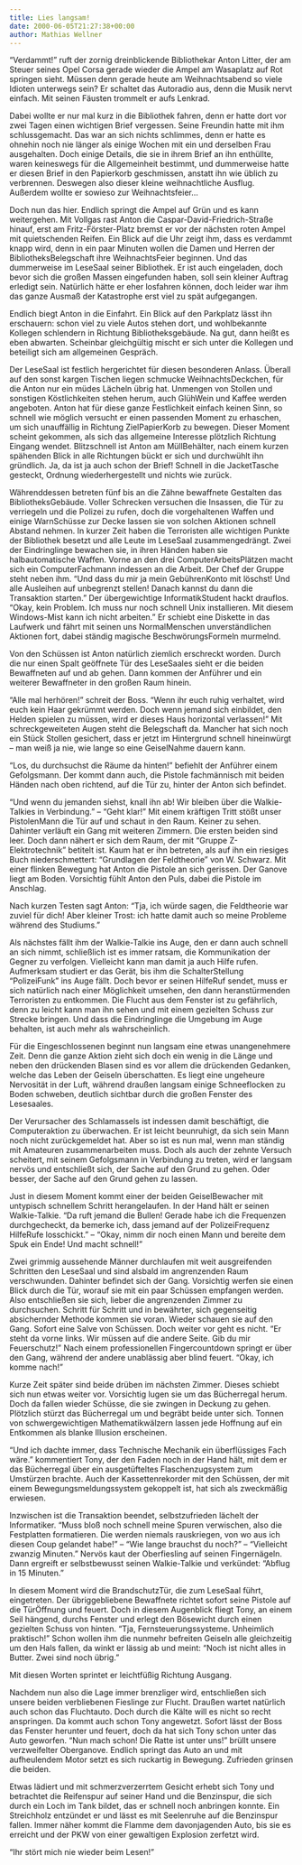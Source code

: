 ```yaml
---
title: Lies langsam!
date: 2000-06-05T21:27:38+00:00
author: Mathias Wellner
---
```

&#8220;Verdammt!&#8221; ruft der zornig dreinblickende Bibliothekar Anton Litter, der am Steuer seines Opel Corsa gerade wieder die Ampel am Wasaplatz auf Rot springen sieht. Müssen denn gerade heute am Weihnachtsabend so viele Idioten unterwegs sein? Er schaltet das Autoradio aus, denn die Musik nervt einfach. Mit seinen Fäusten trommelt er aufs Lenkrad.

Dabei wollte er nur mal kurz in die Bibliothek fahren, denn er hatte dort vor zwei Tagen einen wichtigen Brief vergessen. Seine Freundin hatte mit ihm schlussgemacht. Das war an sich nichts schlimmes, denn er hatte es ohnehin noch nie länger als einige Wochen mit ein und derselben Frau ausgehalten. Doch einige Details, die sie in ihrem Brief an ihn enthüllte, waren keineswegs für die Allgemeinheit bestimmt, und dummerweise hatte er diesen Brief in den Papierkorb geschmissen, anstatt ihn wie üblich zu verbrennen. Deswegen also dieser kleine weihnachtliche Ausflug. Außerdem wollte er sowieso zur Weihnachtsfeier&#8230;

Doch nun das hier. Endlich springt die Ampel auf Grün und es kann weitergehen. Mit Vollgas rast Anton die Caspar-David-Friedrich-Straße hinauf, erst am Fritz-Förster-Platz bremst er vor der nächsten roten Ampel mit quietschenden Reifen. Ein Blick auf die Uhr zeigt ihm, dass es verdammt knapp wird, denn in ein paar Minuten wollen die Damen und Herren der BibliotheksBelegschaft ihre WeihnachtsFeier beginnen. Und das dummerweise im LeseSaal seiner Bibliothek. Er ist auch eingeladen, doch bevor sich die großen Massen eingefunden haben, soll sein kleiner Auftrag erledigt sein. Natürlich hätte er eher losfahren können, doch leider war ihm das ganze Ausmaß der Katastrophe erst viel zu spät aufgegangen.

Endlich biegt Anton in die Einfahrt. Ein Blick auf den Parkplatz lässt ihn erschauern: schon viel zu viele Autos stehen dort, und wohlbekannte Kollegen schlendern in Richtung Bibliotheksgebäude. Na gut, dann heißt es eben abwarten. Scheinbar gleichgültig mischt er sich unter die Kollegen und beteiligt sich am allgemeinen Gespräch.

Der LeseSaal ist festlich hergerichtet für diesen besonderen Anlass. Überall auf den sonst kargen Tischen liegen schmucke WeihnachtsDeckchen, für die Anton nur ein müdes Lächeln übrig hat. Unmengen von Stollen und sonstigen Köstlichkeiten stehen herum, auch GlühWein und Kaffee werden angeboten. Anton hat für diese ganze Festlichkeit einfach keinen Sinn, so schnell wie möglich versucht er einen passenden Moment zu erhaschen, um sich unauffällig in Richtung ZielPapierKorb zu bewegen. Dieser Moment scheint gekommen, als sich das allgemeine Interesse plötzlich Richtung Eingang wendet. Blitzschnell ist Anton am MüllBehälter, nach einem kurzen spähenden Blick in alle Richtungen bückt er sich und durchwühlt ihn gründlich. Ja, da ist ja auch schon der Brief! Schnell in die JacketTasche gesteckt, Ordnung wiederhergestellt und nichts wie zurück.

Währenddessen betreten fünf bis an die Zähne bewaffnete Gestalten das BibliotheksGebäude. Voller Schrecken versuchen die Insassen, die Tür zu verriegeln und die Polizei zu rufen, doch die vorgehaltenen Waffen und einige WarnSchüsse zur Decke lassen sie von solchen Aktionen schnell Abstand nehmen. In kurzer Zeit haben die Terroristen alle wichtigen Punkte der Bibliothek besetzt und alle Leute im LeseSaal zusammengedrängt. Zwei der Eindringlinge bewachen sie, in ihren Händen haben sie halbautomatische Waffen. Vorne an den drei ComputerArbeitsPlätzen macht sich ein ComputerFachmann indessen an die Arbeit. Der Chef der Gruppe steht neben ihm. &#8220;Und dass du mir ja mein GebührenKonto mit löschst! Und alle Ausleihen auf unbegrenzt stellen! Danach kannst du dann die Transaktion starten.&#8221; Der übergewichtige InformatikStudent hackt drauflos. &#8220;Okay, kein Problem. Ich muss nur noch schnell Unix installieren. Mit diesem Windows-Mist kann ich nicht arbeiten.&#8221; Er schiebt eine Diskette in das Laufwerk und fährt mit seinen uns NormalMenschen unverständlichen Aktionen fort, dabei ständig magische BeschwörungsFormeln murmelnd.

Von den Schüssen ist Anton natürlich ziemlich erschreckt worden. Durch die nur einen Spalt geöffnete Tür des LeseSaales sieht er die beiden Bewaffneten auf und ab gehen. Dann kommen der Anführer und ein weiterer Bewaffneter in den großen Raum hinein.

&#8220;Alle mal herhören!&#8221; schreit der Boss. &#8220;Wenn ihr euch ruhig verhaltet, wird euch kein Haar gekrümmt werden. Doch wenn jemand sich einbildet, den Helden spielen zu müssen, wird er dieses Haus horizontal verlassen!&#8221; Mit schreckgeweiteten Augen steht die Belegschaft da. Mancher hat sich noch ein Stück Stollen gesichert, dass er jetzt im Hintergrund schnell hineinwürgt &#8211; man weiß ja nie, wie lange so eine GeiselNahme dauern kann.

&#8220;Los, du durchsuchst die Räume da hinten!&#8221; befiehlt der Anführer einem Gefolgsmann. Der kommt dann auch, die Pistole fachmännisch mit beiden Händen nach oben richtend, auf die Tür zu, hinter der Anton sich befindet.

&#8220;Und wenn du jemanden siehst, knall ihn ab! Wir bleiben über die Walkie-Talkies in Verbindung.&#8221; &#8211; &#8220;Geht klar!&#8221; Mit einem kräftigen Tritt stößt unser PistolenMann die Tür auf und schaut in den Raum. Keiner zu sehen. Dahinter verläuft ein Gang mit weiteren Zimmern. Die ersten beiden sind leer. Doch dann nähert er sich dem Raum, der mit &#8220;Gruppe Z-Elektrotechnik&#8221; betitelt ist. Kaum hat er ihn betreten, als auf ihn ein riesiges Buch niederschmettert: &#8220;Grundlagen der Feldtheorie&#8221; von W. Schwarz. Mit einer flinken Bewegung hat Anton die Pistole an sich gerissen. Der Ganove liegt am Boden. Vorsichtig fühlt Anton den Puls, dabei die Pistole im Anschlag.

Nach kurzen Testen sagt Anton: &#8220;Tja, ich würde sagen, die Feldtheorie war zuviel für dich! Aber kleiner Trost: ich hatte damit auch so meine Probleme während des Studiums.&#8221;

Als nächstes fällt ihm der Walkie-Talkie ins Auge, den er dann auch schnell an sich nimmt, schließlich ist es immer ratsam, die Kommunikation der Gegner zu verfolgen. Vielleicht kann man damit ja auch Hilfe rufen. Aufmerksam studiert er das Gerät, bis ihm die SchalterStellung &#8220;PolizeiFunk&#8221; ins Auge fällt. Doch bevor er seinen HilfeRuf sendet, muss er sich natürlich nach einer Möglichkeit umsehen, den dann heranstürmenden Terroristen zu entkommen. Die Flucht aus dem Fenster ist zu gefährlich, denn zu leicht kann man ihn sehen und mit einem gezielten Schuss zur Strecke bringen. Und dass die Eindringlinge die Umgebung im Auge behalten, ist auch mehr als wahrscheinlich.

Für die Eingeschlossenen beginnt nun langsam eine etwas unangenehmere Zeit. Denn die ganze Aktion zieht sich doch ein wenig in die Länge und neben den drückenden Blasen sind es vor allem die drückenden Gedanken, welche das Leben der Geiseln überschatten. Es liegt eine ungeheure Nervosität in der Luft, während draußen langsam einige Schneeflocken zu Boden schweben, deutlich sichtbar durch die großen Fenster des Lesesaales.

Der Verursacher des Schlamassels ist indessen damit beschäftigt, die Computeraktion zu überwachen. Er ist leicht beunruhigt, da sich sein Mann noch nicht zurückgemeldet hat. Aber so ist es nun mal, wenn man ständig mit Amateuren zusammenarbeiten muss. Doch als auch der zehnte Versuch scheitert, mit seinem Gefolgsmann in Verbindung zu treten, wird er langsam nervös und entschließt sich, der Sache auf den Grund zu gehen. Oder besser, der Sache auf den Grund gehen zu lassen.

Just in diesem Moment kommt einer der beiden GeiselBewacher mit untypisch schnellem Schritt herangelaufen. In der Hand hält er seinen Walkie-Talkie. &#8220;Da ruft jemand die Bullen! Gerade habe ich die Frequenzen durchgecheckt, da bemerke ich, dass jemand auf der PolizeiFrequenz HilfeRufe losschickt.&#8221; &#8211; &#8220;Okay, nimm dir noch einen Mann und bereite dem Spuk ein Ende! Und macht schnell!&#8221;

Zwei grimmig aussehende Männer durchlaufen mit weit ausgreifenden Schritten den LeseSaal und sind alsbald im angrenzenden Raum verschwunden. Dahinter befindet sich der Gang. Vorsichtig werfen sie einen Blick durch die Tür, worauf sie mit ein paar Schüssen empfangen werden. Also entschließen sie sich, lieber die angrenzenden Zimmer zu durchsuchen. Schritt für Schritt und in bewährter, sich gegenseitig absichernder Methode kommen sie voran. Wieder schauen sie auf den Gang. Sofort eine Salve von Schüssen. Doch weiter vor geht es nicht. &#8220;Er steht da vorne links. Wir müssen auf die andere Seite. Gib du mir Feuerschutz!&#8221; Nach einem professionellen Fingercountdown springt er über den Gang, während der andere unablässig aber blind feuert. &#8220;Okay, ich komme nach!&#8221;

Kurze Zeit später sind beide drüben im nächsten Zimmer. Dieses schiebt sich nun etwas weiter vor. Vorsichtig lugen sie um das Bücherregal herum. Doch da fallen wieder Schüsse, die sie zwingen in Deckung zu gehen. Plötzlich stürzt das Bücherregal um und begräbt beide unter sich. Tonnen von schwergewichtigen Mathematikwälzern lassen jede Hoffnung auf ein Entkommen als blanke Illusion erscheinen.

&#8220;Und ich dachte immer, dass Technische Mechanik ein überflüssiges Fach wäre.&#8221; kommentiert Tony, der den Faden noch in der Hand hält, mit dem er das Bücherregal über ein ausgetüfteltes Flaschenzugsystem zum Umstürzen brachte. Auch der Kassettenrekorder mit den Schüssen, der mit einem Bewegungsmeldungssystem gekoppelt ist, hat sich als zweckmäßig erwiesen.

Inzwischen ist die Transaktion beendet, selbstzufrieden lächelt der Informatiker. &#8220;Muss bloß noch schnell meine Spuren verwischen, also die Festplatten formatieren. Die werden niemals rauskriegen, von wo aus ich diesen Coup gelandet habe!&#8221; &#8211; &#8220;Wie lange brauchst du noch?&#8221; &#8211; &#8220;Vielleicht zwanzig Minuten.&#8221; Nervös kaut der Oberfiesling auf seinen Fingernägeln. Dann ergreift er selbstbewusst seinen Walkie-Talkie und verkündet: &#8220;Abflug in 15 Minuten.&#8221;

In diesem Moment wird die BrandschutzTür, die zum LeseSaal führt, eingetreten. Der übriggebliebene Bewaffnete richtet sofort seine Pistole auf die TürÖffnung und feuert. Doch in diesem Augenblick fliegt Tony, an einem Seil hängend, durchs Fenster und erlegt den Bösewicht durch einen gezielten Schuss von hinten. &#8220;Tja, Fernsteuerungssysteme. Unheimlich praktisch!&#8221; Schon wollen ihm die nunmehr befreiten Geiseln alle gleichzeitig um den Hals fallen, da winkt er lässig ab und meint: &#8220;Noch ist nicht alles in Butter. Zwei sind noch übrig.&#8221;

Mit diesen Worten sprintet er leichtfüßig Richtung Ausgang.

Nachdem nun also die Lage immer brenzliger wird, entschließen sich unsere beiden verbliebenen Fieslinge zur Flucht. Draußen wartet natürlich auch schon das Fluchtauto. Doch durch die Kälte will es nicht so recht anspringen. Da kommt auch schon Tony angewetzt. Sofort lässt der Boss das Fenster herunter und feuert, doch da hat sich Tony schon unter das Auto geworfen. &#8220;Nun mach schon! Die Ratte ist unter uns!&#8221; brüllt unsere verzweifelter Oberganove. Endlich springt das Auto an und mit aufheulendem Motor setzt es sich ruckartig in Bewegung. Zufrieden grinsen die beiden.

Etwas lädiert und mit schmerzverzerrtem Gesicht erhebt sich Tony und betrachtet die Reifenspur auf seiner Hand und die Benzinspur, die sich durch ein Loch im Tank bildet, das er schnell noch anbringen konnte. Ein Streichholz entzündet er und lässt es mit Seelenruhe auf die Benzinspur fallen. Immer näher kommt die Flamme dem davonjagenden Auto, bis sie es erreicht und der PKW von einer gewaltigen Explosion zerfetzt wird.

&#8220;Ihr stört mich nie wieder beim Lesen!&#8221;